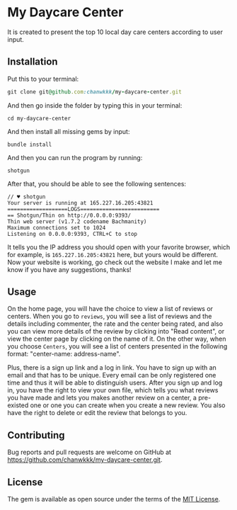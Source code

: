 # My Daycare Center

It is created to present the top 10 local day care centers according to user input.

## Installation

Put this to your terminal:

```ruby
git clone git@github.com:chanwkkk/my-daycare-center.git
```

And then go inside the folder by typing this in your terminal:

```
cd my-daycare-center
```

And then install all missing gems by input:
```
bundle install
```

And then you can run the program by running:

```
shotgun
```
After that, you should be able to see the following sentences:

```
// ♥ shotgun
Your server is running at 165.227.16.205:43821
===================LOGS=========================
== Shotgun/Thin on http://0.0.0.0:9393/
Thin web server (v1.7.2 codename Bachmanity)
Maximum connections set to 1024
Listening on 0.0.0.0:9393, CTRL+C to stop

```
It tells you the IP address you should open with your favorite browser, which for example, is  `165.227.16.205:43821` here, but yours would be different.
Now your website is working, go check out the website I make and let me know if you have any suggestions, thanks!

## Usage

On the home page, you will have the choice to view a list of reviews or centers. When you go to `reviews`, you will see a list of reviews and the details including commenter, the rate and the center being rated, and also you can view more details of the review by clicking into "Read content", or view the center page by clicking on the name of it. On the other way, when you choose `Centers`, you will see a list of centers presented in the following format: "center-name: address-name".

Plus, there is a sign up link and a log in link. You have to sign up with an email and that has to be unique. Every email can be only registered one time and thus it will be able to distinguish users. After you sign up and log in, you have the right to view your own file, which tells you what reviews you have made and lets you makes another review on a center, a pre-existed one or one you can create when you create a new review. You also have the right to delete or edit the review that belongs to you.  

## Contributing

Bug reports and pull requests are welcome on GitHub at https://github.com/chanwkkk/my-daycare-center.git.

## License

The gem is available as open source under the terms of the [MIT License](https://opensource.org/licenses/MIT).
